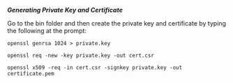 ***Generating Private Key and Certificate***

Go to the bin folder and then create the private key and certificate by typing the following at the prompt:

```
openssl genrsa 1024 > private.key

openssl req -new -key private.key -out cert.csr

openssl x509 -req -in cert.csr -signkey private.key -out certificate.pem
```